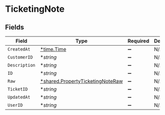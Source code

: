 # TicketingNote


## Fields

| Field                                                                                      | Type                                                                                       | Required                                                                                   | Description                                                                                |
| ------------------------------------------------------------------------------------------ | ------------------------------------------------------------------------------------------ | ------------------------------------------------------------------------------------------ | ------------------------------------------------------------------------------------------ |
| `CreatedAt`                                                                                | [*time.Time](https://pkg.go.dev/time#Time)                                                 | :heavy_minus_sign:                                                                         | N/A                                                                                        |
| `CustomerID`                                                                               | **string*                                                                                  | :heavy_minus_sign:                                                                         | N/A                                                                                        |
| `Description`                                                                              | **string*                                                                                  | :heavy_minus_sign:                                                                         | N/A                                                                                        |
| `ID`                                                                                       | **string*                                                                                  | :heavy_minus_sign:                                                                         | N/A                                                                                        |
| `Raw`                                                                                      | [*shared.PropertyTicketingNoteRaw](../../../pkg/models/shared/propertyticketingnoteraw.md) | :heavy_minus_sign:                                                                         | N/A                                                                                        |
| `TicketID`                                                                                 | **string*                                                                                  | :heavy_minus_sign:                                                                         | N/A                                                                                        |
| `UpdatedAt`                                                                                | **string*                                                                                  | :heavy_minus_sign:                                                                         | N/A                                                                                        |
| `UserID`                                                                                   | **string*                                                                                  | :heavy_minus_sign:                                                                         | N/A                                                                                        |